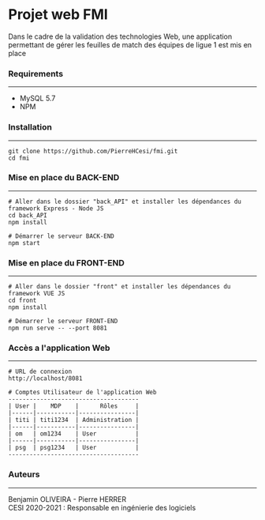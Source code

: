 # Projet web FMI

Dans le cadre de la validation des technologies Web,
une application permettant de gérer les feuilles de match des équipes de ligue 1 est mis en place 

### Requirements
---

- MySQL 5.7
- NPM

### Installation
---

```
git clone https://github.com/PierreHCesi/fmi.git
cd fmi
```

### Mise en place du BACK-END
---

```
# Aller dans le dossier "back_API" et installer les dépendances du framework Express - Node JS
cd back_API
npm install

# Démarrer le serveur BACK-END
npm start
```

### Mise en place du FRONT-END
---

```
# Aller dans le dossier "front" et installer les dépendances du framework VUE JS 
cd front
npm install

# Démarrer le serveur FRONT-END
npm run serve -- --port 8081
```

### Accès a l'application Web
---

```
# URL de connexion
http://localhost/8081

# Comptes Utilisateur de l'application Web
-------------------------------------
| User |    MDP    |      Rôles     |
|------|-----------|----------------|
| titi | titi1234  | Administration |
|------|-----------|----------------|
| om   | om1234    | User           |
|------|-----------|----------------|
| psg  | psg1234   | User           |
-------------------------------------
```

### Auteurs 
---
Benjamin OLIVEIRA - Pierre HERRER\
CESI 2020-2021 : Responsable en ingénierie des logiciels

